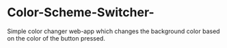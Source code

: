 # Color-Scheme-Switcher-
Simple color changer web-app which changes the background color based on the color of the button pressed. 
